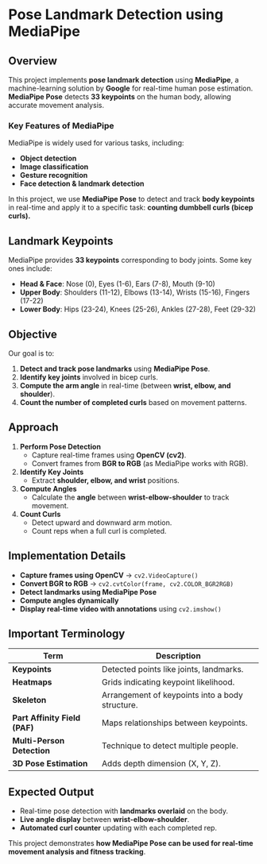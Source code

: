 # **Pose Landmark Detection using MediaPipe**  

## **Overview**  
This project implements **pose landmark detection** using **MediaPipe**, a machine-learning solution by **Google** for real-time human pose estimation. **MediaPipe Pose** detects **33 keypoints** on the human body, allowing accurate movement analysis.  

### **Key Features of MediaPipe**  
MediaPipe is widely used for various tasks, including:  
- **Object detection**  
- **Image classification**  
- **Gesture recognition**  
- **Face detection & landmark detection**  

In this project, we use **MediaPipe Pose** to detect and track **body keypoints** in real-time and apply it to a specific task: **counting dumbbell curls (bicep curls).**  

## **Landmark Keypoints**  
MediaPipe provides **33 keypoints** corresponding to body joints. Some key ones include:  
- **Head & Face**: Nose (0), Eyes (1-6), Ears (7-8), Mouth (9-10)  
- **Upper Body**: Shoulders (11-12), Elbows (13-14), Wrists (15-16), Fingers (17-22)  
- **Lower Body**: Hips (23-24), Knees (25-26), Ankles (27-28), Feet (29-32)  

## **Objective**  
Our goal is to:  
1. **Detect and track pose landmarks** using **MediaPipe Pose**.  
2. **Identify key joints** involved in bicep curls.  
3. **Compute the arm angle** in real-time (between **wrist, elbow, and shoulder**).  
4. **Count the number of completed curls** based on movement patterns.  

## **Approach**  
1. **Perform Pose Detection**  
   - Capture real-time frames using **OpenCV (cv2)**.  
   - Convert frames from **BGR to RGB** (as MediaPipe works with RGB).  
2. **Identify Key Joints**  
   - Extract **shoulder, elbow, and wrist** positions.  
3. **Compute Angles**  
   - Calculate the **angle** between **wrist-elbow-shoulder** to track movement.  
4. **Count Curls**  
   - Detect upward and downward arm motion.  
   - Count reps when a full curl is completed.  
 

## **Implementation Details**  
- **Capture frames using OpenCV** → `cv2.VideoCapture()`  
- **Convert BGR to RGB** → `cv2.cvtColor(frame, cv2.COLOR_BGR2RGB)`  
- **Detect landmarks using MediaPipe Pose**  
- **Compute angles dynamically**  
- **Display real-time video with annotations** using `cv2.imshow()`  

## **Important Terminology**  
| Term | Description |  
|------|------------|  
| **Keypoints** | Detected points like joints, landmarks. |  
| **Heatmaps** | Grids indicating keypoint likelihood. |  
| **Skeleton** | Arrangement of keypoints into a body structure. |  
| **Part Affinity Field (PAF)** | Maps relationships between keypoints. |  
| **Multi-Person Detection** | Technique to detect multiple people. |  
| **3D Pose Estimation** | Adds depth dimension (X, Y, Z). |  

## **Expected Output**  
- Real-time pose detection with **landmarks overlaid** on the body.  
- **Live angle display** between **wrist-elbow-shoulder**.  
- **Automated curl counter** updating with each completed rep.  

This project demonstrates **how MediaPipe Pose can be used for real-time movement analysis and fitness tracking**.  
